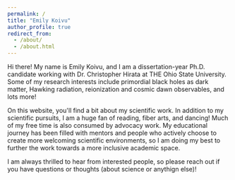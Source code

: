 ```yaml
---
permalink: /
title: "Emily Koivu"
author_profile: true
redirect_from: 
  - /about/
  - /about.html
---
```



Hi there! My name is Emily Koivu, and I am a dissertation-year Ph.D. candidate working with Dr. Christopher Hirata at THE Ohio State University. Some of my research interests include primordial black holes as dark matter, Hawking radiation, reionization and cosmic dawn observables, and lots more! 

On this website, you'll find a bit about my scientific work. In addition to my scientific pursuits, I am a huge fan of reading, fiber arts, and dancing! Much of my free time is also consumed by advocacy work. My educational journey has been filled with mentors and people who actively choose to create more welcoming scientific environments, so I am doing my best to further the work towards a more inclusive academic space. 

I am always thrilled to hear from interested people, so please reach out if you have questions or thoughts (about science or anythign else)! 
